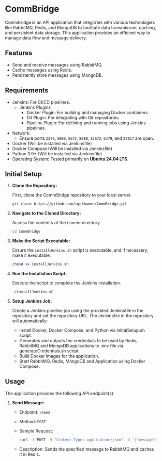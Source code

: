
# CommBridge

Commbridge is an API application that integrates with various technologies like RabbitMQ, Redis, and MongoDB to facilitate data transmission, caching, and persistent data storage. This application provides an efficient way to manage data flow and message delivery.
## Features

- Send and receive messages using RabbitMQ.
- Cache messages using Redis.
- Persistently store messages using MongoDB.
  
## Requirements

- Jenkins: For CI/CD pipelines.
  - Jenkins Plugins
    - Docker Plugin: For building and managing Docker containers.
    - Git Plugin: For integrating with Git repositories.
    - Pipeline Plugin: For defining and running jobs using Jenkins pipelines.
- Network:
  - Ensure ports `2376`, `5000`, `5672`,  `8080`, `15672`, `6379`, and `27017` are open.
- Docker (Will be installed via Jenkinsfile)
- Docker Compose (Will be installed via Jenkinsfile)
- Python 3.9+ (Will be installed via Jenkinsfile)
- Operating System: Tested primarily on **Ubuntu 24.04 LTS**.

## Initial Setup

1. **Clone the Repository:**

   First, clone the CommBridge repository to your local server.

   ```bash
   git clone https://github.com/rgokhannn/CommBridge.git
   ```

2. **Navigate to the Cloned Directory:**

   Access the contents of the cloned directory.

   ```bash
   cd CommBridge
   ```

3. **Make the Script Executable:**

   Ensure the `installJenkins.sh` script is executable, and if necessary, make it executable.

   ```bash
   chmod +x installJenkins.sh
   ```

4. **Run the Installation Script:**

   Execute the script to complete the Jenkins installation.

   ```bash
   ./installJenkins.sh
   ```
5. **Setup Jenkins Job:**

    Create a Jenkins pipeline job using the provided Jenkinsfile in the repository and set the repository URL.
    The Jenkinsfile in the repository will automatically:
    - Install Docker, Docker Compose, and Python via initialSetup.sh script.
    - Generates and outputs the credentials to be used by Redis, RabbitMQ and MongoDB applications to .env file via generateCredentials.sh script.
    - Build Docker images for the application.
    - Start RabbitMQ, Redis, MongoDB and Application using Docker Compose.

## Usage

The application provides the following API endpoint(s):

1. **Send Message:**

   - Endpoint: `/send`
   - Method: `POST`
   - Sample Request:

     ```bash
     curl -X POST -H "Content-Type: application/json" -d '{"message": "Your Message"}' http://localhost:5000/produce
     ```

   - Description: Sends the specified message to RabbitMQ and caches it in Redis.